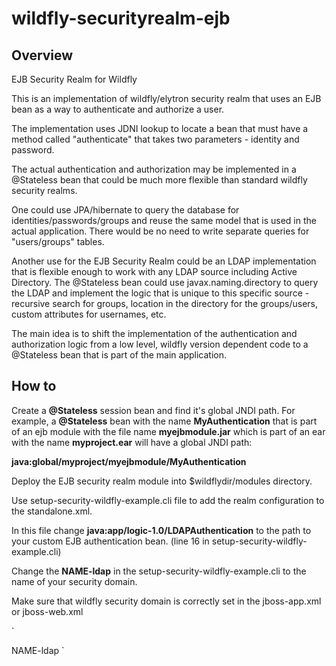 # wildfly-securityrealm-ejb

## Overview
EJB Security Realm for Wildfly

This is an implementation of wildfly/elytron security realm that uses an EJB bean as a way
to authenticate and authorize a user.

The implementation uses JDNI lookup to locate a bean that must have a method called "authenticate"
that takes two parameters - identity and password.

The actual authentication and authorization may be implemented in a @Stateless bean that could
be much more flexible than standard wildfly security realms.

One could use JPA/hibernate to query the database for identities/passwords/groups and reuse
the same model that is used in the actual application. There would be no need to write separate
queries for "users/groups" tables.

Another use for the EJB Security Realm could be an LDAP implementation that is flexible enough
to work with any LDAP source including Active Directory. The @Stateless bean could use
javax.naming.directory to query the LDAP and implement the logic that is unique to this
specific source - recursive search for groups, location in the directory for the groups/users,
custom attributes for usernames, etc.

The main idea is to shift the implementation of the authentication and authorization logic from
a low level, wildfly version dependent code to a @Stateless bean that is part of the main
application.


## How to

Create a **@Stateless** session bean and find it's global JNDI path.
For example, a **@Stateless** bean with the name **MyAuthentication** that is part of an ejb module with the file name **myejbmodule.jar** which is part of an ear with the name **myproject.ear** will have a global JNDI path:

**java:global/myproject/myejbmodule/MyAuthentication**

Deploy the EJB security realm module into $wildflydir/modules directory.

Use setup-security-wildfly-example.cli file to add the realm configuration to the standalone.xml.

In this file change **java:app/logic-1.0/LDAPAuthentication** to the path to your custom EJB authentication
bean. (line 16 in setup-security-wildfly-example.cli)

Change the **NAME-ldap** in the setup-security-wildfly-example.cli to the name of your security domain.

Make sure that wildfly security domain is correctly set in the jboss-app.xml or jboss-web.xml

`
<?xml version="1.0" encoding="UTF-8"?>
<jboss-app>
	<security-domain>NAME-ldap</security-domain>
</jboss-app>
`

